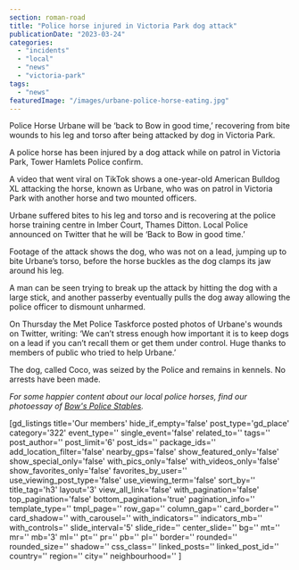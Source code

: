 ```yaml
---
section: roman-road
title: "Police horse injured in Victoria Park dog attack"
publicationDate: "2023-03-24"
categories: 
  - "incidents"
  - "local"
  - "news"
  - "victoria-park"
tags: 
  - "news"
featuredImage: "/images/urbane-police-horse-eating.jpg"
---
```


Police Horse Urbane will be ‘back to Bow in good time,’ recovering from bite wounds to his leg and torso after being attacked by dog in Victoria Park.

A police horse has been injured by a dog attack while on patrol in Victoria Park, Tower Hamlets Police confirm. 

A video that went viral on TikTok shows a one-year-old American Bulldog XL attacking the horse, known as Urbane, who was on patrol in Victoria Park with another horse and two mounted officers. 

Urbane suffered bites to his leg and torso and is recovering at the police horse training centre in Imber Court, Thames Ditton. Local Police announced on Twitter that he will be ‘Back to Bow in good time.’ 

Footage of the attack shows the dog, who was not on a lead, jumping up to bite Urbane’s torso, before the horse buckles as the dog clamps its jaw around his leg. 

A man can be seen trying to break up the attack by hitting the dog with a large stick, and another passerby eventually pulls the dog away allowing the police officer to dismount unharmed. 

On Thursday the Met Police Taskforce posted photos of Urbane's wounds on Twitter, writing: ‘We can’t stress enough how important it is to keep dogs on a lead if you can’t recall them or get them under control. Huge thanks to members of public who tried to help Urbane.’

The dog, called Coco, was seized by the Police and remains in kennels. No arrests have been made. 

_For_ _some happier content about our local police horses, find our photoessay of [Bow's Police Stables](https://romanroadlondon.com/bow-police-stables/)._

\[gd\_listings title='Our members' hide\_if\_empty='false' post\_type='gd\_place' category='322' event\_type='' single\_event='false' related\_to='' tags='' post\_author='' post\_limit='6' post\_ids='' package\_ids='' add\_location\_filter='false' nearby\_gps='false' show\_featured\_only='false' show\_special\_only='false' with\_pics\_only='false' with\_videos\_only='false' show\_favorites\_only='false' favorites\_by\_user='' use\_viewing\_post\_type='false' use\_viewing\_term='false' sort\_by='' title\_tag='h3' layout='3' view\_all\_link='false' with\_pagination='false' top\_pagination='false' bottom\_pagination='true' pagination\_info='' template\_type='' tmpl\_page='' row\_gap='' column\_gap='' card\_border='' card\_shadow='' with\_carousel='' with\_indicators='' indicators\_mb='' with\_controls='' slide\_interval='5' slide\_ride='' center\_slide='' bg='' mt='' mr='' mb='3' ml='' pt='' pr='' pb='' pl='' border='' rounded='' rounded\_size='' shadow='' css\_class='' linked\_posts='' linked\_post\_id='' country='' region='' city='' neighbourhood='' \]
